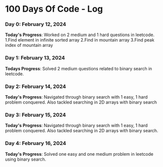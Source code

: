 # 100 Days Of Code - Log

<!---
### Day 0: February 30, 2016 (Example 1)
##### (delete me or comment me out)

**Today's Progress**: Fixed CSS, worked on canvas functionality for the app.

**Thoughts:** I really struggled with CSS, but, overall, I feel like I am slowly getting better at it. Canvas is still new for me, but I managed to figure out some basic functionality.

**Link to work:** [Calculator App](http://www.example.com)

### Day 0: February 30, 2016 (Example 2)
##### (delete me or comment me out)

**Today's Progress**: Fixed CSS, worked on canvas functionality for the app.

**Thoughts**: I really struggled with CSS, but, overall, I feel like I am slowly getting better at it. Canvas is still new for me, but I managed to figure out some basic functionality.

**Link(s) to work**: [Calculator App](http://www.example.com)


### Day 1: June 27, Monday

**Today's Progress**: I've gone through many exercises on FreeCodeCamp.

**Thoughts** I've recently started coding, and it's a great feeling when I finally solve an algorithm challenge after a lot of attempts and hours spent.

**Link(s) to work**
1. [Find the Longest Word in a String](https://www.freecodecamp.com/challenges/find-the-longest-word-in-a-string)
2. [Title Case a Sentence](https://www.freecodecamp.com/challenges/title-case-a-sentence)
   --->
### Day 0: February 12, 2024 
**Today's Progress**: Worked on 2 medium and 1 hard questions in leetcode.
1.Find element in infinite sorted array
2.Find in mountain array
3.Find peak index of mountain array 

### Day 1: February 13, 2024 
**Todays Progress**: Solved 2 medium questions related to binary search in leetcode.

### Day 2: February 14, 2024 
**Today's Progress**: Navigated through binary search with 1 easy, 1 hard problem conquered. Also tackled searching in 2D arrays with binary search

### Day 3: February 15, 2024 
**Today's Progress**: Navigated through binary search with 1 easy, 1 hard problem conquered. Also tackled searching in 2D arrays with binary search.

### Day 4: February 16, 2024 
**Today's Progress**: Solved one easy and one medium problem in leetcode using binary search.


